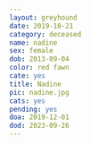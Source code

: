 ```yaml
---
layout: greyhound
date: 2019-10-21
category: deceased
name: nadine
sex: female
dob: 2013-09-04
color: red fawn
cate: yes
title: Nadine
pic: nadine.jpg
cats: yes
pending: yes
doa: 2019-12-01
dod: 2023-09-26
---
```


